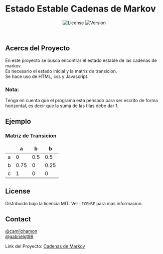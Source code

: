 

<h1>Estado Estable Cadenas de Markov</h1>
<p align="center">
  <img alt="License" src="https://img.shields.io/badge/license-MIT-green">
  <img alt="Version" src="https://img.shields.io/badge/release-v1.0-blue">
</p>

<br />

<!-- ABOUT THE PROJECT -->
## Acerca del Proyecto
En este proyecto se busca encontrar el estado estable de las cadenas de markov.<br />
Es necesario el estado inicial y la matriz de transicion.<br />
Se hace uso de HTML, css y Javascript.<br />

### Nota:
Tenga en cuenta que el programa esta pensado para ser escrito de forma horizontal, es decir que la suma de las filas debe dar 1.

<!-- EXAMPLE -->
## Ejemplo
### Matriz de Transicion

<style>
td, th {
   border: none!important;
}
</style>

|               |       a       |       b       |       b       |
| ------------- | ------------- | ------------- | ------------- |
|       a       |       0       |      0.5      |      0.5      | => `(aa+ab+ac) = 1`
|       b       |     0.75      |       0       |     0.25      | => `(ba+bb+bc) = 1`
|       c       |       1       |       0       |       0       | => `(ca+cb+cc) = 1`

<!-- LICENSE -->
## License

Distribuido bajo la licencia MIT. Ver `LICENSE` para mas informacion.

<!-- CONTACT -->
## Contact

[@camilohamon](https://github.com/camilohamon)<br />
[@gabrielgt99](https://github.com/gabrielgt99)

Link del Proyecto: [Cadenas de Markov](https://github.com/gabrielgt99/Cadenas-de-Markov)

